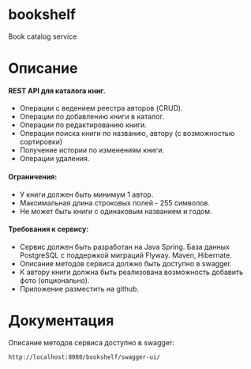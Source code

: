 # bookshelf
Book catalog service
# Описание
#### REST API для каталога книг.
 - Операции с ведением реестра авторов (CRUD).
 - Операции по добавлению книги в каталог.
 - Операции по редактированию книги.
 - Операции поиска книги по названию, автору (с возможностью сортировки)
 - Получение истории по изменениям книги.
 - Операции удаления.
#### Ограничения:
 - У книги должен быть минимум 1 автор.
 - Максимальная длина строковых полей - 255 символов.
 - Не может быть книги с одинаковым названием и годом.
#### Требования к сервису:
 - Сервис должен быть разработан на Java Spring. База данных PostgreSQL с поддержкой миграций Flyway. Maven, Hibernate.
 - Описание методов сервиса должно быть доступно в swagger.
 - К автору книги должна быть реализована возможность добавить фото (опционально).
 - Приложение разместить на github.
 # Документация
Описание методов сервиса доступно в swagger:  
```
http://localhost:8080/bookshelf/swagger-ui/
